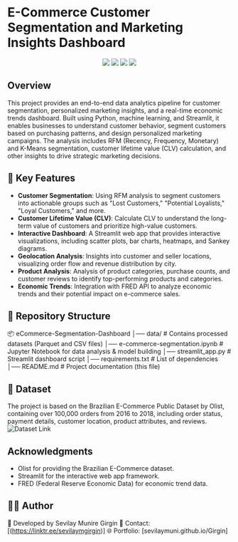 # E-Commerce Customer Segmentation and Marketing Insights Dashboard
<div align="center">
<img src="https://img.shields.io/badge/Kaggle-20BEFF?style=for-the-badge&logo=Kaggle&logoColor=white" >
<img src="https://img.shields.io/badge/scikit_learn-F7931E?style=for-the-badge&logo=scikit-learn&logoColor=white" >
<img src="https://img.shields.io/badge/Python-FFD43B?style=for-the-badge&logo=python&logoColor=blue" >
<img src="https://img.shields.io/badge/Colab-F9AB00?style=for-the-badge&logo=googlecolab&color=525252" >
</div>

## Overview
This project provides an end-to-end data analytics pipeline for customer segmentation, personalized marketing insights, and a real-time economic trends dashboard. Built using Python, machine learning, and Streamlit, it enables businesses to understand customer behavior, segment customers based on purchasing patterns, and design personalized marketing campaigns. The analysis includes RFM (Recency, Frequency, Monetary) and K-Means segmentation, customer lifetime value (CLV) calculation, and other insights to drive strategic marketing decisions.

## 🚀 Key Features
- **Customer Segmentation**: Using RFM analysis to segment customers into actionable groups such as "Lost Customers," "Potential Loyalists," "Loyal Customers," and more.
- **Customer Lifetime Value (CLV)**: Calculate CLV to understand the long-term value of customers and prioritize high-value customers.
- **Interactive Dashboard**: A Streamlit web app that provides interactive visualizations, including scatter plots, bar charts, heatmaps, and Sankey diagrams.
- **Geolocation Analysis**: Insights into customer and seller locations, visualizing order flow and revenue distribution by city.
- **Product Analysis**: Analysis of product categories, purchase counts, and customer reviews to identify top-performing products and categories.
- **Economic Trends**: Integration with FRED API to analyze economic trends and their potential impact on e-commerce sales.

## 📂 Repository Structure
📦 eCommerce-Segmentation-Dashboard
│── data/                     # Contains processed datasets (Parquet and CSV files)
│── e-commerce-segmentation.ipynb   # Jupyter Notebook for data analysis & model building
│── streamlit_app.py           # Streamlit dashboard script
│── requirements.txt           # List of dependencies
│── README.md                  # Project documentation (this file)


## 🔗 Dataset
The project is based on the Brazilian E-Commerce Public Dataset by Olist, containing over 100,000 orders from 2016 to 2018, including order status, payment details, customer location, product attributes, and reviews.
![Dataset Link]("https://www.kaggle.com/datasets/olistbr/brazilian-ecommerce")

## Acknowledgments
- Olist for providing the Brazilian E-Commerce dataset.
- Streamlit for the interactive web app framework.
- FRED (Federal Reserve Economic Data) for economic trend data.

## 👩‍💻 Author
📌 Developed by Sevilay Munire Girgin
📧 Contact: [(https://linktr.ee/sevilaymgirgin)]
🌐 Portfolio: [sevilaymuni.github.io/Girgin]


